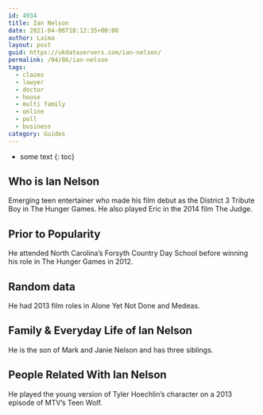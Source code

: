 ```yaml
---
id: 4934
title: Ian Nelson
date: 2021-04-06T18:12:35+00:00
author: Laima
layout: post
guid: https://ukdataservers.com/ian-nelson/
permalink: /04/06/ian-nelson
tags:
  - claims
  - lawyer
  - doctor
  - house
  - multi family
  - online
  - poll
  - business
category: Guides
---
```


* some text
{: toc}


## Who is Ian Nelson
                  
                  
                  
Emerging teen entertainer who made his film debut as the District 3 Tribute Boy in The Hunger Games. He also played Eric in the 2014 film The Judge.
                  
              
            
              
            
                
                
                
## Prior to Popularity
                  
                  
                  
He attended North Carolina&#8217;s Forsyth Country Day School before winning his role in The Hunger Games in 2012.
                  
              
            
              
            
                
                
                
## Random data
                  
                  
                  
He had 2013 film roles in Alone Yet Not Done and Medeas.  
                  
              
            
              
            
                
                
                
## Family & Everyday Life of Ian Nelson
                  
                  
                  
He is the son of Mark and Janie Nelson and has three siblings.
                  
              
            
              
            
                
                
                
## People Related With Ian Nelson
                  
                  
                  
He played the young version of Tyler Hoechlin&#8217;s character on a 2013 episode of MTV&#8217;s Teen Wolf.
                  
              
            
              
            
                
              
            
              
              
            
            
              
            
          
          
          